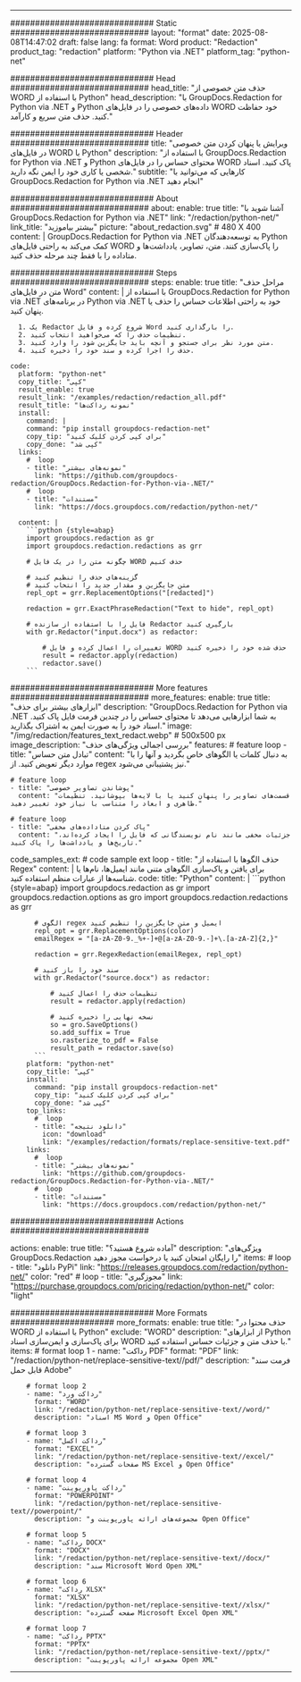 
---
############################# Static ############################
layout: "format"
date:  2025-08-08T14:47:02
draft: false
lang: fa
format: Word
product: "Redaction"
product_tag: "redaction"
platform: "Python via .NET"
platform_tag: "python-net"

############################# Head ############################
head_title: "حذف متن خصوصی از WORD با استفاده از Python"
head_description: "با GroupDocs.Redaction for Python via .NET و Python داده‌های خصوصی را در فایل‌های WORD خود حفاظت کنید. حذف متن سریع و کارآمد."

############################# Header ############################
title: "ویرایش یا پنهان کردن متن خصوصی در فایل‌های WORD با Python" 
description: "با استفاده از GroupDocs.Redaction for Python via .NET و Python محتوای حساس را در فایل‌های WORD پاک کنید. اسناد شخصی یا کاری خود را ایمن نگه دارید."
subtitle: "کارهایی که می‌توانید با GroupDocs.Redaction for Python via .NET انجام دهید" 

############################# About ############################
about:
    enable: true
    title: "آشنا شوید با GroupDocs.Redaction for Python via .NET"
    link: "/redaction/python-net/"
    link_title: "بیشتر بیاموزید"
    picture: "about_redaction.svg" # 480 X 400
    content: |
       GroupDocs.Redaction for Python via .NET به توسعه‌دهندگان Python کمک می‌کند به راحتی فایل‌های WORD را پاک‌سازی کنند. متن، تصاویر، یادداشت‌ها و متاداده را با فقط چند مرحله حذف کنید.

############################# Steps ############################
steps:
    enable: true
    title: "مراحل حذف متن در فایل‌های Word"
    content: |
      با استفاده از GroupDocs.Redaction for Python via .NET در برنامه‌های Python via .NET خود به راحتی اطلاعات حساس را حذف یا پنهان کنید.
      
      1. یک Redactor شروع کرده و فایل Word را بارگذاری کنید.
      2. تنظیمات حذف را که می‌خواهید انتخاب کنید.
      3. متن مورد نظر برای جستجو و آنچه باید جایگزین شود را وارد کنید.
      4. حذف را اجرا کرده و سند خود را ذخیره کنید.
   
    code:
      platform: "python-net"
      copy_title: "کپی"
      result_enable: true
      result_link: "/examples/redaction/redaction_all.pdf"
      result_title: "نمونه رداکت‌ها"
      install:
        command: |
        command: "pip install groupdocs-redaction-net"
        copy_tip: "برای کپی کردن کلیک کنید"
        copy_done: "کپی شد"
      links:
        #  loop
        - title: "نمونه‌های بیشتر"
          link: "https://github.com/groupdocs-redaction/GroupDocs.Redaction-for-Python-via-.NET/"
        #  loop
        - title: "مستندات"
          link: "https://docs.groupdocs.com/redaction/python-net/"
          
      content: |
        ```python {style=abap}
        import groupdocs.redaction as gr
        import groupdocs.redaction.redactions as grr

        # چگونه متن را در یک فایل WORD حذف کنیم

        # گزینه‌های حذف را تنظیم کنید
        # متن جایگزین و مقدار جدید را انتخاب کنید
        repl_opt = grr.ReplacementOptions("[redacted]")
                
        redaction = grr.ExactPhraseRedaction("Text to hide", repl_opt)

        # فایل را با استفاده از سازنده Redactor بارگیری کنید
        with gr.Redactor("input.docx") as redactor:

            # تغییرات را اعمال کرده و فایل WORD حذف شده خود را ذخیره کنید
            result = redactor.apply(redaction)
            redactor.save()
        ```            


############################# More features ############################
more_features:
  enable: true
  title: "ابزارهای بیشتر برای حذف"
  description: "GroupDocs.Redaction for Python via .NET به شما ابزارهایی می‌دهد تا محتوای حساس را در چندین فرمت فایل پاک کنید. اسناد خود را به صورت ایمن به اشتراک بگذارید."
  image: "/img/redaction/features_text_redact.webp" # 500x500 px
  image_description: "بررسی اجمالی ویژگی‌های حذف"
  features:
    # feature loop
    - title: "تبادل متن حساس"
      content: "به دنبال کلمات یا الگوهای خاص بگردید و آنها را با موارد دیگر تعویض کنید. از regex نیز پشتیبانی می‌شود."

    # feature loop
    - title: "پوشاندن تصاویر خصوصی"
      content: "قسمت‌های تصاویر را پنهان کنید یا با لایه‌ها بپوشانید. تنظیمات ظاهری و ابعاد را متناسب با نیاز خود تغییر دهید."

    # feature loop
    - title: "پاک کردن متاداده‌های مخفی"
      content: "جزئیات مخفی مانند نام نویسندگانی که فایل را ایجاد کرده‌اند، تاریخ‌ها و یادداشت‌ها را پاک کنید."
      
  code_samples_ext:
    # code sample ext loop
    - title: "حذف الگوها با استفاده از Regex"
      content: |
        برای یافتن و پاک‌سازی الگوهای متنی مانند ایمیل‌ها، نام‌ها یا شناسه‌ها از عبارات منظم استفاده کنید.
      code:
        title: "Python"
        content: |
          ```python {style=abap}
          import groupdocs.redaction as gr
          import groupdocs.redaction.options as gro
          import groupdocs.redaction.redactions as grr

          # الگوی regex ایمیل و متن جایگزین را تنظیم کنید
          repl_opt = grr.ReplacementOptions(color)
          emailRegex = "[a-zA-Z0-9._%+-]+@[a-zA-Z0-9.-]+\.[a-zA-Z]{2,}"

          redaction = grr.RegexRedaction(emailRegex, repl_opt)

          # سند خود را باز کنید
          with gr.Redactor("source.docx") as redactor:

              # تنظیمات حذف را اعمال کنید
              result = redactor.apply(redaction)

              # نسخه نهایی را ذخیره کنید
              so = gro.SaveOptions()
              so.add_suffix = True
              so.rasterize_to_pdf = False
              result_path = redactor.save(so)
          ```
        platform: "python-net"
        copy_title: "کپی"
        install:
          command: "pip install groupdocs-redaction-net"
          copy_tip: "برای کپی کردن کلیک کنید"
          copy_done: "کپی شد"
        top_links:
          #  loop
          - title: "دانلود نتیجه"
            icon: "download"
            link: "/examples/redaction/formats/replace-sensitive-text.pdf"
        links:
          #  loop
          - title: "نمونه‌های بیشتر"
            link: "https://github.com/groupdocs-redaction/GroupDocs.Redaction-for-Python-via-.NET/"
          #  loop
          - title: "مستندات"
            link: "https://docs.groupdocs.com/redaction/python-net/"


############################# Actions ############################

actions:
  enable: true
  title: "آماده شروع هستید؟"
  description: "ویژگی‌های GroupDocs.Redaction را رایگان امتحان کنید یا درخواست مجوز دهید"
  items:
    #  loop
    - title: "دانلود PyPi"
      link: "https://releases.groupdocs.com/redaction/python-net/"
      color: "red"
        #  loop
    - title: "مجوزگیری"
      link: "https://purchase.groupdocs.com/pricing/redaction/python-net/"
      color: "light"


############################# More Formats #####################
more_formats:
    enable: true
    title: "حذف محتوا در WORD با استفاده از Python"
    exclude: "WORD"
    description: "از ابزارهای Python برای پاک‌سازی و ایمن‌سازی اسناد WORD با حذف متن و جزئیات حساس استفاده کنید."
    items: 
        # format loop 1
        - name: "رداکت PDF"
          format: "PDF"
          link: "/redaction/python-net/replace-sensitive-text//pdf/"
          description: "فرمت سند قابل حمل Adobe"

        # format loop 2
        - name: "رداکت ورد"
          format: "WORD"
          link: "/redaction/python-net/replace-sensitive-text//word/"
          description: "اسناد MS Word و Open Office"
          
        # format loop 3
        - name: "رداکت اکسل"
          format: "EXCEL"
          link: "/redaction/python-net/replace-sensitive-text//excel/"
          description: "صفحات گسترده MS Excel و Open Office"

        # format loop 4
        - name: "رداکت پاورپوینت"
          format: "POWERPOINT"
          link: "/redaction/python-net/replace-sensitive-text//powerpoint/"
          description: "مجموعه‌های ارائه پاورپوینت و Open Office"

        # format loop 5
        - name: "رداکت DOCX"
          format: "DOCX"
          link: "/redaction/python-net/replace-sensitive-text//docx/"
          description: "سند Microsoft Word Open XML"
          
        # format loop 6
        - name: "رداکت XLSX"
          format: "XLSX"
          link: "/redaction/python-net/replace-sensitive-text//xlsx/"
          description: "صفحه گسترده Microsoft Excel Open XML"
          
        # format loop 7
        - name: "رداکت PPTX"
          format: "PPTX"
          link: "/redaction/python-net/replace-sensitive-text//pptx/"
          description: "مجموعه ارائه پاورپوینت Open XML"


---